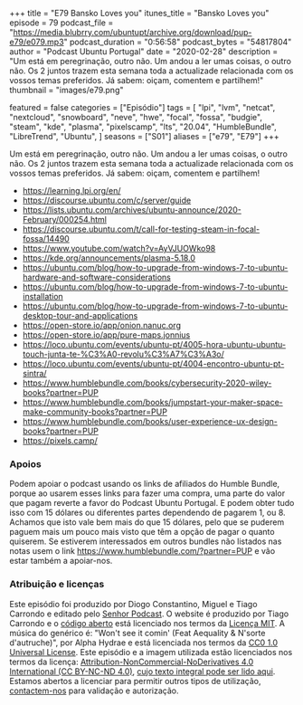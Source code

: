 +++
title = "E79 Bansko Loves you"
itunes_title = "Bansko Loves you"
episode = 79
podcast_file = "https://media.blubrry.com/ubuntupt/archive.org/download/pup-e79/e079.mp3"
podcast_duration = "0:56:58"
podcast_bytes = "54817804"
author = "Podcast Ubuntu Portugal"
date = "2020-02-28"
description = "Um está em peregrinação, outro não. Um andou a ler umas coisas, o outro não. Os 2 juntos trazem esta semana toda a actualizade relacionada com os vossos temas preferidos. Já sabem: oiçam, comentem e partilhem!"
thumbnail = "images/e79.png"

featured = false
categories = ["Episódio"]
tags = [
  "lpi",
  "lvm",
  "netcat",
  "nextcloud",
  "snowboard",
  "neve",
  "hwe",
  "focal",
  "fossa",
  "budgie",
  "steam",
  "kde",
  "plasma",
  "pixelscamp",
  "lts",
  "20.04",
  "HumbleBundle",
  "LibreTrend",
  "Ubuntu",
]
seasons = ["S01"]
aliases = ["e79", "E79"]
+++

Um está em peregrinação, outro não. Um andou a ler umas coisas, o outro não. Os 2 juntos trazem esta semana toda a actualizade relacionada com os vossos temas preferidos. Já sabem: oiçam, comentem e partilhem!

* https://learning.lpi.org/en/
* https://discourse.ubuntu.com/c/server/guide
* https://lists.ubuntu.com/archives/ubuntu-announce/2020-February/000254.html
* https://discourse.ubuntu.com/t/call-for-testing-steam-in-focal-fossa/14490
* https://www.youtube.com/watch?v=AyVJUOWko98
* https://kde.org/announcements/plasma-5.18.0
* https://ubuntu.com/blog/how-to-upgrade-from-windows-7-to-ubuntu-hardware-and-software-considerations
* https://ubuntu.com/blog/how-to-upgrade-from-windows-7-to-ubuntu-installation
* https://ubuntu.com/blog/how-to-upgrade-from-windows-7-to-ubuntu-desktop-tour-and-applications
* https://open-store.io/app/onion.nanuc.org
* https://open-store.io/app/pure-maps.jonnius
* https://loco.ubuntu.com/events/ubuntu-pt/4005-hora-ubuntu-ubuntu-touch-junta-te-%C3%A0-revolu%C3%A7%C3%A3o/
* https://loco.ubuntu.com/events/ubuntu-pt/4004-encontro-ubuntu-pt-sintra/
* https://www.humblebundle.com/books/cybersecurity-2020-wiley-books?partner=PUP
* https://www.humblebundle.com/books/jumpstart-your-maker-space-make-community-books?partner=PUP
* https://www.humblebundle.com/books/user-experience-ux-design-books?partner=PUP
* https://pixels.camp/


### Apoios
Podem apoiar o podcast usando os links de afiliados do Humble Bundle, porque ao usarem esses links para fazer uma compra, uma parte do valor que pagam reverte a favor do Podcast Ubuntu Portugal.
E podem obter tudo isso com 15 dólares ou diferentes partes dependendo de pagarem 1, ou 8.
Achamos que isto vale bem mais do que 15 dólares, pelo que se puderem paguem mais um pouco mais visto que têm a opção de pagar o quanto quiserem.
Se estiverem interessados em outros bundles não listados nas notas usem o link https://www.humblebundle.com/?partner=PUP e vão estar também a apoiar-nos.

### Atribuição e licenças
Este episódio foi produzido por Diogo Constantino, Miguel e Tiago Carrondo e editado pelo [Senhor Podcast](https://senhorpodcast.pt/).
O website é produzido por Tiago Carrondo e o [código aberto](https://gitlab.com/podcastubuntuportugal/website) está licenciado nos termos da [Licença MIT](https://gitlab.com/podcastubuntuportugal/website/main/LICENSE).
A música do genérico é: "Won't see it comin' (Feat Aequality & N'sorte d'autruche)", por Alpha Hydrae e está licenciada nos termos da [CC0 1.0 Universal License](https://creativecommons.org/publicdomain/zero/1.0/).
Este episódio e a imagem utilizada estão licenciados nos termos da licença: [Attribution-NonCommercial-NoDerivatives 4.0 International (CC BY-NC-ND 4.0)](https://creativecommons.org/licenses/by-nc-nd/4.0/), [cujo texto integral pode ser lido aqui](https://creativecommons.org/licenses/by-nc-nd/4.0/legalcode). Estamos abertos a licenciar para permitir outros tipos de utilização, [contactem-nos](https://podcastubuntuportugal.org/contactos) para validação e autorização.

